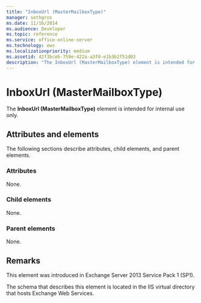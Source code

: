 ```yaml
---
title: "InboxUrl (MasterMailboxType)"
manager: sethgros
ms.date: 11/16/2014
ms.audience: Developer
ms.topic: reference
ms.service: office-online-server
ms.technology: ews
ms.localizationpriority: medium
ms.assetid: 42f3bceb-759e-422a-a3f0-e1b3b2f51d03
description: "The InboxUrl (MasterMailboxType) element is intended for internal use only."
---
```


# InboxUrl (MasterMailboxType)

The **InboxUrl (MasterMailboxType)** element is intended for internal use only. 

## Attributes and elements

The following sections describe attributes, child elements, and parent elements.
  
### Attributes

None.
  
### Child elements

None.
  
### Parent elements

None.
  
## Remarks

This element was introduced in Exchange Server 2013 Service Pack 1 (SP1).
  
The schema that describes this element is located in the IIS virtual directory that hosts Exchange Web Services.
  

